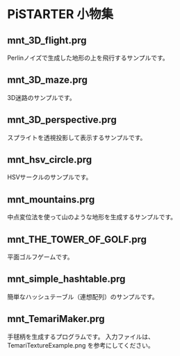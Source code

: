 # PiSTARTER 小物集

## mnt_3D_flight.prg
Perlinノイズで生成した地形の上を飛行するサンプルです。

## mnt_3D_maze.prg
3D迷路のサンプルです。

## mnt_3D_perspective.prg
スプライトを透視投影して表示するサンプルです。

## mnt_hsv_circle.prg
HSVサークルのサンプルです。

## mnt_mountains.prg
中点変位法を使って山のような地形を生成するサンプルです。

## mnt_THE_TOWER_OF_GOLF.prg
平面ゴルフゲームです。

## mnt_simple_hashtable.prg
簡単なハッシュテーブル（連想配列）のサンプルです。

## mnt_TemariMaker.prg
手毬柄を生成するプログラムです。
入力ファイルは、TemariTextureExample.png を参考にしてください。